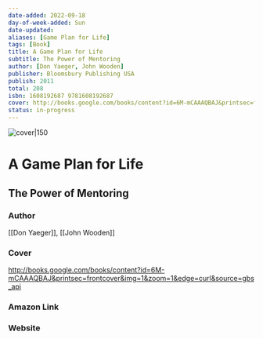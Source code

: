```yaml
---
date-added: 2022-09-18
day-of-week-added: Sun
date-updated: 
aliases: [Game Plan for Life]
tags: [Book]
title: A Game Plan for Life
subtitle: The Power of Mentoring
author: [Don Yaeger, John Wooden]
publisher: Bloomsbury Publishing USA
publish: 2011
total: 208
isbn: 1608192687 9781608192687
cover: http://books.google.com/books/content?id=6M-mCAAAQBAJ&printsec=frontcover&img=1&zoom=1&edge=curl&source=gbs_api
status: in-progress
---
```


![cover|150](http://books.google.com/books/content?id=6M-mCAAAQBAJ&printsec=frontcover&img=1&zoom=1&edge=curl&source=gbs_api)
# A Game Plan for Life
## The Power of Mentoring

### Author
[[Don Yaeger]], [[John Wooden]]

### Cover
http://books.google.com/books/content?id=6M-mCAAAQBAJ&printsec=frontcover&img=1&zoom=1&edge=curl&source=gbs_api

### Amazon Link


### Website